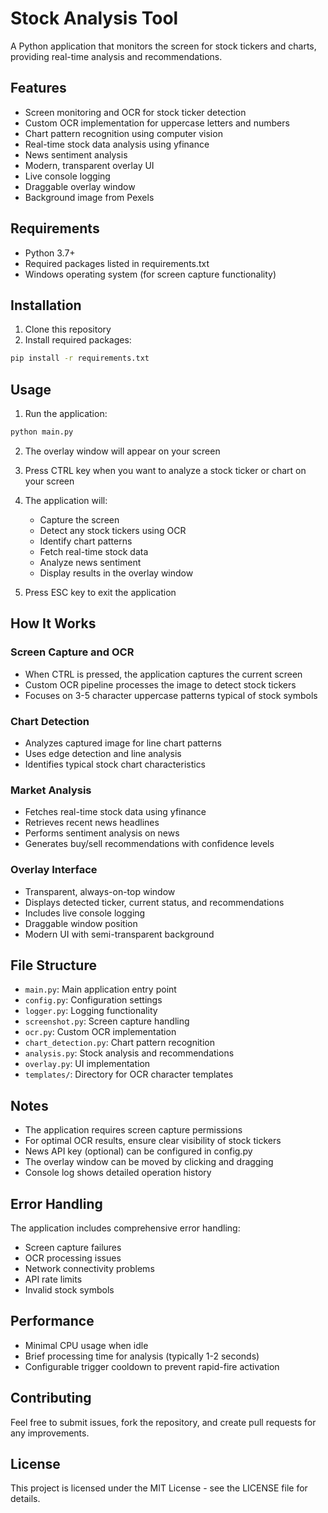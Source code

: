 # Stock Analysis Tool

A Python application that monitors the screen for stock tickers and charts, providing real-time analysis and recommendations.

## Features

- Screen monitoring and OCR for stock ticker detection
- Custom OCR implementation for uppercase letters and numbers
- Chart pattern recognition using computer vision
- Real-time stock data analysis using yfinance
- News sentiment analysis
- Modern, transparent overlay UI
- Live console logging
- Draggable overlay window
- Background image from Pexels

## Requirements

- Python 3.7+
- Required packages listed in requirements.txt
- Windows operating system (for screen capture functionality)

## Installation

1. Clone this repository
2. Install required packages:
```bash
pip install -r requirements.txt
```

## Usage

1. Run the application:
```bash
python main.py
```

2. The overlay window will appear on your screen
3. Press CTRL key when you want to analyze a stock ticker or chart on your screen
4. The application will:
   - Capture the screen
   - Detect any stock tickers using OCR
   - Identify chart patterns
   - Fetch real-time stock data
   - Analyze news sentiment
   - Display results in the overlay window

5. Press ESC key to exit the application

## How It Works

### Screen Capture and OCR
- When CTRL is pressed, the application captures the current screen
- Custom OCR pipeline processes the image to detect stock tickers
- Focuses on 3-5 character uppercase patterns typical of stock symbols

### Chart Detection
- Analyzes captured image for line chart patterns
- Uses edge detection and line analysis
- Identifies typical stock chart characteristics

### Market Analysis
- Fetches real-time stock data using yfinance
- Retrieves recent news headlines
- Performs sentiment analysis on news
- Generates buy/sell recommendations with confidence levels

### Overlay Interface
- Transparent, always-on-top window
- Displays detected ticker, current status, and recommendations
- Includes live console logging
- Draggable window position
- Modern UI with semi-transparent background

## File Structure

- `main.py`: Main application entry point
- `config.py`: Configuration settings
- `logger.py`: Logging functionality
- `screenshot.py`: Screen capture handling
- `ocr.py`: Custom OCR implementation
- `chart_detection.py`: Chart pattern recognition
- `analysis.py`: Stock analysis and recommendations
- `overlay.py`: UI implementation
- `templates/`: Directory for OCR character templates

## Notes

- The application requires screen capture permissions
- For optimal OCR results, ensure clear visibility of stock tickers
- News API key (optional) can be configured in config.py
- The overlay window can be moved by clicking and dragging
- Console log shows detailed operation history

## Error Handling

The application includes comprehensive error handling:
- Screen capture failures
- OCR processing issues
- Network connectivity problems
- API rate limits
- Invalid stock symbols

## Performance

- Minimal CPU usage when idle
- Brief processing time for analysis (typically 1-2 seconds)
- Configurable trigger cooldown to prevent rapid-fire activation

## Contributing

Feel free to submit issues, fork the repository, and create pull requests for any improvements.

## License

This project is licensed under the MIT License - see the LICENSE file for details.
